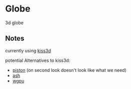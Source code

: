 # Globe

3d globe

## Notes
currently using [kiss3d](http://kiss3d.org/)

potential Alternatives to kiss3d:
-   [piston](https://www.piston.rs/) (on second look doesn't look like what we need)
-   [ash](https://crates.io/crates/ash)
-   [wgpu](https://crates.io/crates/wgpu)
